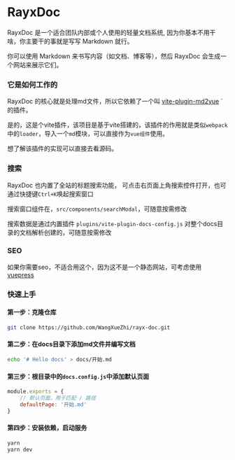# RayxDoc

RayxDoc 是一个适合团队内部或个人使用的轻量文档系统, 因为你基本不用干啥，你主要干的事就是写写 Markdown 就行。

你可以使用 Markdown 来书写内容（如文档、博客等），然后 RayxDoc 会生成一个网站来展示它们。

### 它是如何工作的

RayxDoc 的核心就是处理md文件，所以它依赖了一个叫 [vite-plugin-md2vue](https://github.com/WangXueZhi/vite-plugin-md2vue) `的插件。

是的，这是个vite插件，该项目是基于vite搭建的，该插件的作用就是类似```webpack```中的```loader```，导入一个```md```模块，可以直接作为```vue组件```使用。

想了解该插件的实现可以直接去看源码。

### 搜索

RayxDoc 也内置了全站的标题搜索功能， 可点击右页面上角搜索控件打开，也可通过快捷键```Ctrl+K```唤起搜索窗口

搜索窗口组件在，```src/components/searchModal```，可随意按需修改

搜索数据是通过内置插件 ```plugins/vite-plugin-docs-config.js``` 对整个docs目录的文档解析创建的，可随意按需修改

### SEO
如果你需要seo，不适合用这个，因为这不是一个静态网站，可考虑使用[vuepress](https://vuepress.vuejs.org/zh/)

### 快速上手

#### 第一步：克隆仓库

```bash
git clone https://github.com/WangXueZhi/rayx-doc.git
```

#### 第二步：在docs目录下添加md文件并编写文档

```bash
echo '# Hello docs' > docs/开始.md
```

#### 第三步：根目录中的```docs.config.js```中添加默认页面

```js
module.exports = {
    // 默认页面，用于匹配 / 路径
    defaultPage: '开始.md'
}
```

#### 第四步：安装依赖，启动服务

```bash
yarn
yarn dev
```